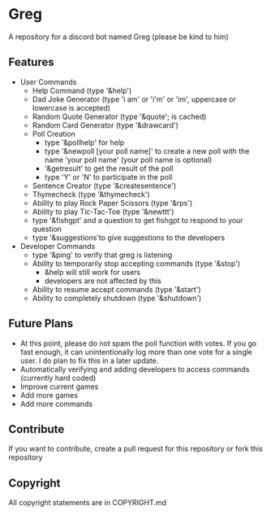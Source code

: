 # Greg
A repository for a discord bot named Greg (please be kind to him)

## Features
- User Commands
    - Help Command (type '&help')
    - Dad Joke Generator (type 'i am' or 'i'm' or 'im', uppercase or lowercase is accepted)
    - Random Quote Generator (type '&quote'; is cached)
    - Random Card Generator (type '&drawcard')
    - Poll Creation 
        - type '&pollhelp' for help
        - type '&newpoll [your poll name]' to create a new poll with the name 'your poll name' (your poll name is optional)
        - '&getresult' to get the result of the poll
        - type 'Y' or 'N' to participate in the poll
    - Sentence Creator (type '&createsentence')
    - Thymecheck (type '&thymecheck')
    - Ability to play Rock Paper Scissors (type '&rps')
    - Ability to play Tic-Tac-Toe (type '&newttt')
    - type '&fishgpt' and a question to get fishgpt to respond to your question
    - type '&suggestions'to give suggestions to the developers 
- Developer Commands
    - type '&ping' to verify that greg is listening
    - Ability to temporarily stop accepting commands (type '&stop')
        - &help will still work for users
        - developers are not affected by this
    - Ability to resume accept commands (type '&start')
    - Ability to completely shutdown (type '&shutdown')


## Future Plans
- At this point, please do not spam the poll function with votes. If you go fast enough, it can unintentionally log more than one vote for a single user. I do plan to fix this in a later update.
- Automatically verifying and adding developers to access commands (currently hard coded)
- Improve current games
- Add more games
- Add more commands

## Contribute
If you want to contribute, create a pull request for this repository or fork this repository 
 ## Copyright
All copyright statements are in COPYRIGHT.md

